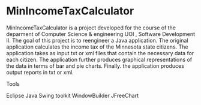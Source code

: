 # MinIncomeTaxCalculator
MinIncomeTaxCalculator is a project developed for the course of the deparment of Computer Science & engineering UOI , Software Development II.
The goal of this project is to reengineer a Java application. The original application calculates the income tax of the Minnesota state citizens.
The application takes as input txt or xml files that contain the necessary data for each citizen. The application further produces 
graphical representations of the data in terms of bar and pie charts. Finally. the application produces output reports in txt or xml. 

Tools

Eclipse
Java Swing toolkit
WindowBuilder
JFreeChart 



